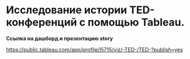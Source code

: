 # Исследование истории TED-конференций с помощью Tableau.

**Ссылка на дашборд и презентацию story**

https://public.tableau.com/app/profile/l5715/viz/-TED-/TED-?publish=yes
